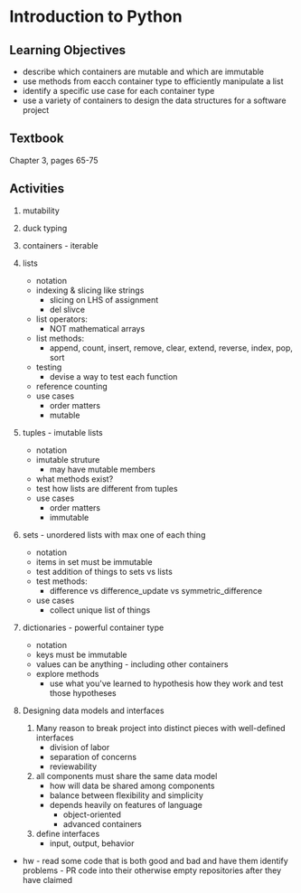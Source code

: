 # Introduction to Python

## Learning Objectives

* describe which containers are mutable and which are immutable
* use methods from eacch container type to efficiently manipulate a list
* identify a specific use case for each container type
* use a variety of containers to design the data structures for a software project

## Textbook

Chapter 3, pages 65-75

## Activities

1. mutability

1. duck typing

1. containers - iterable

1. lists
   * notation
   * indexing & slicing like strings
     * slicing on LHS of assignment
     * del slivce
   * list operators:
     * NOT mathematical arrays
   * list methods:
     * append, count, insert, remove, clear,
       extend, reverse, index, pop, sort
   * testing
     * devise a way to test each function
   * reference counting
   * use cases
     * order matters
     * mutable
 
1. tuples - imutable lists
   * notation
   * imutable struture
     * may have mutable members
   * what methods exist?
   * test how lists are different from tuples
   * use cases
     * order matters
     * immutable

1. sets - unordered lists with max one of each thing
   * notation
   * items in set must be immutable
   * test addition of things to sets vs lists
   * test methods:
     * difference vs difference_update vs symmetric_difference
   * use cases
     * collect unique list of things

1. dictionaries - powerful container type
   * notation
   * keys must be immutable
   * values can be anything - including other containers
   * explore methods
       * use what you've learned to hypothesis how they work and test those
       hypotheses

1. Designing data models and interfaces
   1. Many reason to break project into distinct pieces with well-defined
      interfaces
      * division of labor
      * separation of concerns
      * reviewability
   1. all components must share the same data model
      * how will data be shared among components
      * balance between flexibility and simplicity
      * depends heavily on features of language
        * object-oriented
        * advanced containers
   1. define interfaces
      * input, output, behavior



* hw - read some code that is both good and bad and have them identify problems - PR code into their otherwise empty repositories after they have claimed
